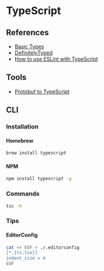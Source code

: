 # TypeScript

<!--
https://blog.logrocket.com/types-vs-interfaces-in-typescript/

https://www.linkedin.com/learning/typescript-essential-training/

https://www.linkedin.com/learning/learning-typescript-2/
https://www.linkedin.com/learning/typescript-object-oriented-programming/

https://www.linkedin.com/learning/typescript-upgrades-and-features/
https://www.linkedin.com/learning/typescript-for-node-js-developers/
-->

## References

- [Basic Types](https://www.typescriptlang.org/docs/handbook/basic-types.html)
- [DefinitelyTyped](https://definitelytyped.org/)
- [How to use ESLint with TypeScript](https://khalilstemmler.com/blogs/typescript/eslint-for-typescript/)

## Tools

- [Protobuf to TypeScript](https://geotho.github.io/protobuf-to-typescript/)

## CLI

### Installation

#### Homebrew

```sh
brew install typescript
```

#### NPM

```sh
npm install typescript -g
```

### Commands

```sh
tsc -h
```

### Tips

#### EditorConfig

```sh
cat << EOF > ./.editorconfig
[*.{ts,tsx}]
indent_size = 4
EOF
```
